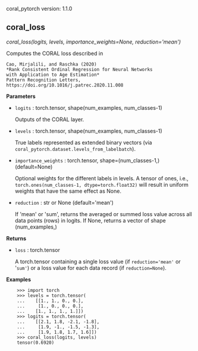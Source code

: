coral_pytorch version: 1.1.0
## coral_loss

*coral_loss(logits, levels, importance_weights=None, reduction='mean')*

Computes the CORAL loss described in

    Cao, Mirjalili, and Raschka (2020)
    *Rank Consistent Ordinal Regression for Neural Networks
    with Application to Age Estimation*
    Pattern Recognition Letters, https://doi.org/10.1016/j.patrec.2020.11.008

**Parameters**

- `logits` : torch.tensor, shape(num_examples, num_classes-1)

    Outputs of the CORAL layer.


- `levels` : torch.tensor, shape(num_examples, num_classes-1)

    True labels represented as extended binary vectors
    (via `coral_pytorch.dataset.levels_from_labelbatch`).


- `importance_weights` : torch.tensor, shape=(num_classes-1,) (default=None)

    Optional weights for the different labels in levels.
    A tensor of ones, i.e.,
    `torch.ones(num_classes-1, dtype=torch.float32)`
    will result in uniform weights that have the same effect as None.


- `reduction` : str or None (default='mean')

    If 'mean' or 'sum', returns the averaged or summed loss value across
    all data points (rows) in logits. If None, returns a vector of
    shape (num_examples,)

**Returns**

- `loss` : torch.tensor

    A torch.tensor containing a single loss value (if `reduction='mean'` or '`sum'`)
    or a loss value for each data record (if `reduction=None`).

**Examples**

```
    >>> import torch
    >>> levels = torch.tensor(
    ...    [[1., 1., 0., 0.],
    ...     [1., 0., 0., 0.],
    ...    [1., 1., 1., 1.]])
    >>> logits = torch.tensor(
    ...    [[2.1, 1.8, -2.1, -1.8],
    ...     [1.9, -1., -1.5, -1.3],
    ...     [1.9, 1.8, 1.7, 1.6]])
    >>> coral_loss(logits, levels)
    tensor(0.6920)
```

